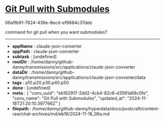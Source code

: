 # [Git Pull with Submodules](https://claude.ai/chat/eb162917-2dd2-4cb4-82c6-d3591a68c0fe)

06a1fb91-7624-436e-8ecd-ef9884c37deb

command for git pull when you want submodules?

---

* **appName** : claude-json-converter
* **appPath** : claude-json-converter
* **subtask** : [undefined]
* **rootDir** : /home/danny/github-danny/transmissions/src/applications/claude-json-converter
* **dataDir** : /home/danny/github-danny/transmissions/src/applications/claude-json-converter/data
* **tags** : p10.p20.p30.p40.p50
* **done** : [undefined]
* **meta** : {
  "conv_uuid": "eb162917-2dd2-4cb4-82c6-d3591a68c0fe",
  "conv_name": "Git Pull with Submodules",
  "updated_at": "2024-11-18T21:20:10.397766Z"
}
* **filepath** : /home/danny/github-danny/hyperdata/docs/postcraft/content-raw/chat-archives/md/eb16/2024-11-18_06a.md